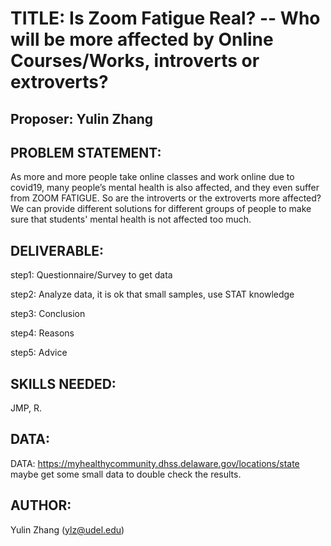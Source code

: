 # TITLE: Is Zoom Fatigue Real? -- Who will be more affected by Online Courses/Works, introverts or extroverts?

## Proposer: Yulin Zhang

## PROBLEM STATEMENT: 
As more and more people take online classes and work online due to covid19, many people’s mental health is also affected, and they even suffer from ZOOM FATIGUE. So are the introverts or the extroverts more affected?
We can provide different solutions for different groups of people to make sure that students' mental health is not affected too much.

## DELIVERABLE: 

step1: Questionnaire/Survey to get data

step2: Analyze data, it is ok that small samples, use STAT knowledge

step3: Conclusion

step4: Reasons

step5: Advice

## SKILLS NEEDED: 

JMP, R.

## DATA: 

DATA: https://myhealthycommunity.dhss.delaware.gov/locations/state
maybe get some small data to double check the results.

## AUTHOR: 
Yulin Zhang (ylz@udel.edu)

